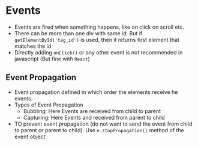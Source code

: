 # Events

* Events are fired when something happens, like on click on scroll etc.
* There can be more than one div with same id. But if `getElementById('tag_id')` is used, then it returns first element that matches the id
* Directly adding `onClick()` or any other event is not recommended in javascript (But fine with `React`)

## Event Propagation
* Event propagation defined in which order the elements receive he events.
* Types of Event Propagation
  * Bubbling: Here Events are received from child to parent
  * Capturing: Here Events and received from parent to child
* TO prevent event propagation (do not want to send the event from child to parent or parent to child). Use `e.stopPropagation()` method of the event object